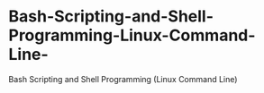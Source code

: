 # Bash-Scripting-and-Shell-Programming-Linux-Command-Line-
Bash Scripting and Shell Programming (Linux Command Line)
